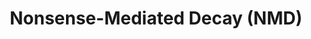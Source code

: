 ---
annotations:
- id: PW:0000004
  parent: regulatory pathway
  type: Pathway Ontology
  value: regulatory pathway
authors:
- ReactomeTeam
- Anwesha
- Ryanmiller
description: The Nonsense-Mediated Decay (NMD) pathway activates the destruction of
  mRNAs containing premature termination codons (PTCs) (reviewed in Isken and Maquat
  2007, Chang et al. 2007, Behm-Ansmant et al. 2007, Neu-Yilik and Kulozik 2008, Rebbapragada
  and Lykke-Andersen 2009, Bhuvanagiri et al. 2010, Nicholson et al. 2010, Durand
  and Lykke-Andersen 2011). In mammalian cells a termination codon can be recognized
  as premature if it precedes an exon-exon junction by at least 50-55 nucleotides
  or if it is followed by an abnormal 3' untranslated region (UTR). While length of
  the UTR may play a part, the qualifications for being "abnormal" have not been fully
  elucidated. Also, some termination codons preceding exon junctions are not degraded
  by NMD so the criteria for triggering NMD are not yet fully known (reviewed in Rebbapragada
  and Lykke-Andersen 2009). While about 30% of disease-associated mutations in humans
  activate NMD, about 10% of normal human transcripts are also degraded by NMD (reviewed
  in Stalder and Muhlemann 2008, Neu-Yilik and Kulozik 2008, Bhuvanagiri et al. 2010,  Nicholson
  et al. 2010). Thus NMD is a normal physiological process controlling mRNA stability
  in unmutated cells.<br>Exon junction complexes (EJCs) are deposited on an mRNA during
  splicing in the nucleus and are displaced by ribosomes during the first round of
  translation. When a ribosome terminates translation the A site encounters the termination
  codon and the eRF1 factor enters the empty A site and recruits eRF3. Normally, eRF1
  cleaves the translated polypeptide from the tRNA in the P site and eRF3 interacts
  with Polyadenylate-binding protein (PABP) bound to the polyadenylated tail of the
  mRNA.<br>During activation of NMD eRF3 interacts with UPF1 which is contained in
  a complex with SMG1, SMG8, and SMG9. NMD can arbitrarily be divided into EJC-enhanced
  and EJC-independent pathways. In EJC-enhanced NMD, an exon junction is located downstream
  of the PTC and the EJC remains on the mRNA after termination of the pioneer round
  of translation. The core EJC is associated with UPF2 and UPF3, which interact with
  UPF1 and stimulate NMD. Once bound near the PTC, UPF1 is phosphorylated by SMG1.
  The phosphorylation is the rate-limiting step in NMD and causes UPF1 to recruit
  either SMG6, which is an endoribonuclease, or SMG5 and SMG7, which recruit ribonucleases.
  SMG6 and SMG5:SMG7 recruit phosphatase PP2A to dephosphorylate UPF1 and allow further
  rounds of degradation. How EJC-independent NMD is activated remains enigmatic but
  may involve competition between PABP and UPF1 for eRF3.  View original pathway at
  [http://www.reactome.org/PathwayBrowser/#DIAGRAM=927802 Reactome].
last-edited: 2021-01-25
organisms:
- Homo sapiens
redirect_from:
- /index.php/Pathway:WP2710
- /instance/WP2710
revision: null
schema-jsonld:
- '@context': https://schema.org/
  '@id': https://wikipathways.github.io/pathways/WP2710.html
  '@type': Dataset
  creator:
    '@type': Organization
    name: WikiPathways
  description: The Nonsense-Mediated Decay (NMD) pathway activates the destruction
    of mRNAs containing premature termination codons (PTCs) (reviewed in Isken and
    Maquat 2007, Chang et al. 2007, Behm-Ansmant et al. 2007, Neu-Yilik and Kulozik
    2008, Rebbapragada and Lykke-Andersen 2009, Bhuvanagiri et al. 2010, Nicholson
    et al. 2010, Durand and Lykke-Andersen 2011). In mammalian cells a termination
    codon can be recognized as premature if it precedes an exon-exon junction by at
    least 50-55 nucleotides or if it is followed by an abnormal 3' untranslated region
    (UTR). While length of the UTR may play a part, the qualifications for being "abnormal"
    have not been fully elucidated. Also, some termination codons preceding exon junctions
    are not degraded by NMD so the criteria for triggering NMD are not yet fully known
    (reviewed in Rebbapragada and Lykke-Andersen 2009). While about 30% of disease-associated
    mutations in humans activate NMD, about 10% of normal human transcripts are also
    degraded by NMD (reviewed in Stalder and Muhlemann 2008, Neu-Yilik and Kulozik
    2008, Bhuvanagiri et al. 2010,  Nicholson et al. 2010). Thus NMD is a normal physiological
    process controlling mRNA stability in unmutated cells.<br>Exon junction complexes
    (EJCs) are deposited on an mRNA during splicing in the nucleus and are displaced
    by ribosomes during the first round of translation. When a ribosome terminates
    translation the A site encounters the termination codon and the eRF1 factor enters
    the empty A site and recruits eRF3. Normally, eRF1 cleaves the translated polypeptide
    from the tRNA in the P site and eRF3 interacts with Polyadenylate-binding protein
    (PABP) bound to the polyadenylated tail of the mRNA.<br>During activation of NMD
    eRF3 interacts with UPF1 which is contained in a complex with SMG1, SMG8, and
    SMG9. NMD can arbitrarily be divided into EJC-enhanced and EJC-independent pathways.
    In EJC-enhanced NMD, an exon junction is located downstream of the PTC and the
    EJC remains on the mRNA after termination of the pioneer round of translation.
    The core EJC is associated with UPF2 and UPF3, which interact with UPF1 and stimulate
    NMD. Once bound near the PTC, UPF1 is phosphorylated by SMG1. The phosphorylation
    is the rate-limiting step in NMD and causes UPF1 to recruit either SMG6, which
    is an endoribonuclease, or SMG5 and SMG7, which recruit ribonucleases. SMG6 and
    SMG5:SMG7 recruit phosphatase PP2A to dephosphorylate UPF1 and allow further rounds
    of degradation. How EJC-independent NMD is activated remains enigmatic but may
    involve competition between PABP and UPF1 for eRF3.  View original pathway at
    [http://www.reactome.org/PathwayBrowser/#DIAGRAM=927802 Reactome].
  keywords:
  - (Aalpha:B55alpha:Calpha)
  - (CBC)
  - '18S rRNA '
  - '28S rRNA '
  - '3'' Fragment of Cleaved mRNA '
  - '5'' Fragment of Cleaved mRNA '
  - '5.8S rRNA '
  - '5S rRNA '
  - ADP
  - ATP
  - 'CASC3 '
  - Cap Binding Complex
  - Complex
  - Complex with
  - DCP1A
  - 'EIF4A3 '
  - EIF4G1
  - 'EIF4G1 '
  - 'ETF1 '
  - 'FAU '
  - 'GDP '
  - 'GSPT1 '
  - 'GSPT2 '
  - Junction
  - 'MAGOH '
  - 'MAGOHB '
  - 'NCBP1 '
  - 'NCBP2 '
  - Not Preceding Exon
  - PABPC1
  - 'PABPC1 '
  - PNRC2
  - PP2A
  - 'PPP2CA '
  - 'PPP2R1A '
  - 'PPP2R2A '
  - Phosphorylated
  - Preceding Exon
  - Premature
  - 'RBM8A '
  - 'RNPS1 '
  - 'RPL10 '
  - 'RPL10A '
  - 'RPL10L '
  - 'RPL11 '
  - 'RPL12 '
  - 'RPL13 '
  - 'RPL13A '
  - 'RPL14 '
  - 'RPL15 '
  - 'RPL17 '
  - 'RPL18 '
  - 'RPL18A '
  - 'RPL19 '
  - 'RPL21 '
  - 'RPL22 '
  - 'RPL22L1 '
  - 'RPL23 '
  - 'RPL23A '
  - 'RPL24 '
  - 'RPL26 '
  - 'RPL26L1 '
  - 'RPL27 '
  - 'RPL27A '
  - 'RPL28 '
  - 'RPL29 '
  - 'RPL3 '
  - 'RPL30 '
  - 'RPL31 '
  - 'RPL32 '
  - 'RPL34 '
  - 'RPL35 '
  - 'RPL35A '
  - 'RPL36 '
  - 'RPL36A '
  - 'RPL36AL '
  - 'RPL37 '
  - 'RPL37A '
  - 'RPL38 '
  - 'RPL39 '
  - 'RPL39L '
  - 'RPL3L '
  - 'RPL4 '
  - 'RPL40 '
  - 'RPL41 '
  - 'RPL5 '
  - 'RPL6 '
  - 'RPL7 '
  - 'RPL7A '
  - 'RPL8 '
  - 'RPL9 '
  - 'RPLP0 '
  - 'RPLP1 '
  - 'RPLP2 '
  - 'RPS10 '
  - 'RPS11 '
  - 'RPS12 '
  - 'RPS13 '
  - 'RPS14 '
  - 'RPS15 '
  - 'RPS15A '
  - 'RPS16 '
  - 'RPS17 '
  - 'RPS18 '
  - 'RPS19 '
  - 'RPS2 '
  - 'RPS20 '
  - 'RPS21 '
  - 'RPS23 '
  - 'RPS24 '
  - 'RPS25 '
  - 'RPS26 '
  - 'RPS27 '
  - 'RPS27A(77-156) '
  - 'RPS27L '
  - 'RPS28 '
  - 'RPS29 '
  - 'RPS3 '
  - 'RPS3A '
  - 'RPS4X '
  - 'RPS4Y1 '
  - 'RPS4Y2 '
  - 'RPS5 '
  - 'RPS6 '
  - 'RPS7 '
  - 'RPS8 '
  - 'RPS9 '
  - 'RPSA '
  - 'SMG1 '
  - SMG1:Phosphorylated
  - SMG1:SMG8:SMG9
  - SMG1:UPF1:EJC:Translated mRNP
  - SMG5
  - 'SMG5 '
  - SMG6
  - 'SMG6 '
  - SMG7
  - 'SMG7 '
  - 'SMG8 '
  - 'SMG9 '
  - Termination Codon
  - Translated mRNA
  - UPF1
  - 'UPF1 '
  - UPF1:EJC:Translated
  - UPF1:SMG5:SMG7:SMG6:PP2A:Translated mRNP
  - UPF1:eRF3 Complex on
  - 'UPF2 '
  - 'UPF3A '
  - 'UPF3AS-2 '
  - 'UPF3B '
  - mRNA Cleaved by SMG6
  - 'mRNA with premature termination codon not preceding exon junction '
  - 'mRNA with premature termination codon preceding exon junction '
  - mRNP
  - p-4S-UPF1
  - 'p-4S-UPF1 '
  - 'tRNA '
  license: CC0
  name: Nonsense-Mediated Decay (NMD)
seo: CreativeWork
title: Nonsense-Mediated Decay (NMD)
wpid: WP2710
---